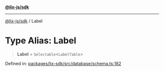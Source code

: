 [**@lix-js/sdk**](../README.md)

***

[@lix-js/sdk](../README.md) / Label

# Type Alias: Label

> **Label** = `Selectable`\<`LabelTable`\>

Defined in: [packages/lix-sdk/src/database/schema.ts:182](https://github.com/opral/monorepo/blob/9e4a0ed87313931bc006fc9fc84146a53943e93c/packages/lix-sdk/src/database/schema.ts#L182)
